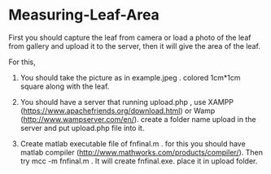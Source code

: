 # Measuring-Leaf-Area

First you should capture the leaf from camera or load a photo of the leaf from gallery and upload it to the server, then it will give the area of the leaf. 

For this,

1. You should take the picture as in example.jpeg . colored 1cm*1cm square along with the leaf.  

2. You should have a server that running upload.php , use XAMPP (https://www.apachefriends.org/download.html) or Wamp (http://www.wampserver.com/en/). create a folder name upload in the server and put upload.php file into it.

3. Create matlab executable file of fnfinal.m . for this you should have matlab compiler (http://www.mathworks.com/products/compiler/). Then try mcc -m fnfinal.m . It will create fnfinal.exe. place it in upload folder. 



